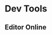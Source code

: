 <script setup>
import { ref } from 'vue';
import NavContainer from '../components/NavContainer.vue';
import newsData from '../assets/tools/dev-tools.json';

const data = ref(newsData);
</script>

# Dev Tools

## Editor Online

<NavContainer :data="data.editorOnline"/>
